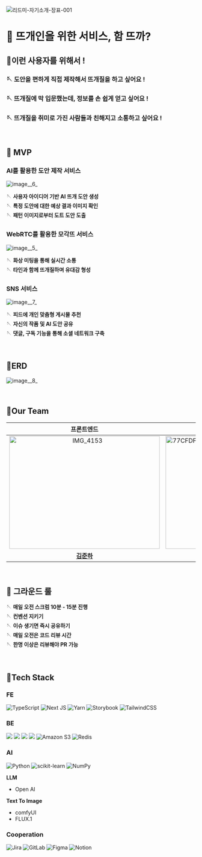 ![리드미-자기소개-장표-001](/uploads/ac712fc276d704e7108e3adf88df65fb/리드미-자기소개-장표-001.png)

# 🧶 뜨개인을 위한 서비스, 함 뜨까?

## 🧵이런 사용자를 위해서 !
### 🪡 도안을 편하게 직접 제작해서 뜨개질을 하고 싶어요 !
### 🪡 뜨개질에 막 입문했는데, 정보를 손 쉽게 얻고 싶어요 !
### 🪡 뜨개질을 취미로 가진 사람들과 친해지고 소통하고 싶어요 !

<br>

## 🧵 MVP
### AI를 활용한 도안 제작 서비스 
![image__6_](/uploads/b303edcc16a0598a9b69cfb23d97cbb4/image__6_.png)

🪡 **사용자 아이디어 기반 AI 뜨개 도안 생성** <br>
🪡 **특정 도안에 대한 예상 결과 이미지 확인** <br>
🪡 **패턴 이미지로부터 도트 도안 도출**


### WebRTC를 활용한 모각뜨 서비스
![image__5_](/uploads/8cf69b79baf181ce6a7427a45c97c365/image__5_.png)

🪡 **화상 미팅을 통해 실시간 소통** <br>
🪡 **타인과 함께 뜨개질하며 유대감 형성** <br>

### SNS 서비스
![image__7_](/uploads/ca05b36ca0780f3eec4b879a4fd0c047/image__7_.png)

🪡 **피드에 개인 맞춤형 게시물 추천** <br>
🪡 **자신의 작품 및 AI 도안 공유** <br>
🪡 **댓글, 구독 기능을 통해 소셜 네트워크 구축**

<br>

## 🧵ERD
![image__8_](/uploads/9d9b27b9fdea63c5a45f6815595dbe26/image__8_.png)

<br>

## 🧵Our Team


| **프론트엔드**                          | **프론트엔드**                          | **백엔드**                            | **백엔드**                            | **백엔드**                            | **AI**                                  |
| :------------------------------------: | :------------------------------------: | :----------------------------------: | :----------------------------------: | :----------------------------------: | :------------------------------------: |
| <img src="/uploads/51dc2b9bf449a74fefdd5fca35a95691/IMG_4153.jpg" alt="IMG_4153" height="300px" width="400px"> | <img src="/uploads/fd01bd8937c16f3f0c3842134457c8b1/77CFDF79-D085-485A-B246-D8B81091ACB5.jpg" alt="77CFDF79-D085-485A-B246-D8B81091ACB5" height="300px" width="400px"> | <img src="/uploads/5246e616c124bda680b44bbe4bd8bd0f/5F66C2CA-CE28-49A0-8BBB-95DEC3E931D0.jpg" alt="5F66C2CA-CE28-49A0-8BBB-95DEC3E931D0" height="300px" width="400px"> | <img src="/uploads/42e201f88aeb284d8ed0c4aaca2fc2f6/1639887486993.jpg" alt="1639887486993" height="300px" width="400px"> | <img src="/uploads/a26e17279c0cb4cfd2bba151763e585a/김동욱_프로필.jpg" alt="김동욱 프로필" height="300px" width="400px"> | <img src="/uploads/846932487fd23c7345a96f3df6de47bc/6CA4ACA6-8B71-4B9B-B3CB-D8C395154250.jpg" alt="6CA4ACA6-8B71-4B9B-B3CB-D8C395154250" height="300px" width="400px"> |
| [**김준하**](https://github.com/junhakjh) | [**김서로**](https://github.com/okxooxoo) | [**박준서**](https://github.com/Junseo-tech) | [**우성문**](https://github.com/tjdansw) | [**김동욱**](https://github.com/DW8K) | [**조강민**](https://github.com/KMsLog) |



<br>

## 🧵 그라운드 룰
🪡 **매일 오전 스크럼 10분 - 15분 진행** <br>
🪡 **컨벤션 지키기** <br>
🪡 **이슈 생기면 즉시 공유하기** <br>
🪡 **매일 오전은 코드 리뷰 시간** <br>
    🪡 **한명 이상은 리뷰해야 PR 가능**

<br>


## 🧵Tech Stack

### FE
![TypeScript](https://img.shields.io/badge/typescript-%23007ACC.svg?style=flat&logo=typescript&logoColor=white)
![Next JS](https://img.shields.io/badge/Next-black?style=flat&logo=next.js&logoColor=white)
![Yarn](https://img.shields.io/badge/yarn-%232C8EBB.svg?style=flat&logo=yarn&logoColor=white)
![Storybook](https://img.shields.io/badge/-Storybook-FF4785?style=flat&logo=storybook&logoColor=white)
![TailwindCSS](https://img.shields.io/badge/tailwindcss-%2338B2AC.svg?style=flat&logo=tailwind-css&logoColor=white)


### BE
![](https://img.shields.io/badge/Java-007396?style=flat&logo=Java&logoColor=white)
![](https://img.shields.io/badge/SpringBoot-6DB33F?style=flat&logo=SpringBoot&logoColor=white)
![](https://img.shields.io/badge/MySQL-4479A1?style=flat&logo=MySQL&logoColor=white)
![](https://img.shields.io/badge/Amazon_AWS-232F3E?style=flat&logo=amazonaws)
![Amazon S3](https://img.shields.io/badge/Amazon%20S3-FF9900?style=flat&logo=amazons3&logoColor=white)
![Redis](https://img.shields.io/badge/redis-%23DD0031.svg?style=flat&logo=redis&logoColor=white)



### AI
![Python](https://img.shields.io/badge/python-3670A0?style=flat&logo=python&logoColor=ffdd54)
![scikit-learn](https://img.shields.io/badge/scikit--learn-%23F7931E.svg?style=flat&logo=scikit-learn&logoColor=white)
![NumPy](https://img.shields.io/badge/numpy-%23013243.svg?style=flat&logo=numpy&logoColor=white)

**LLM**
- Open AI

**Text To Image**
- comfyUI
- FLUX.1

### Cooperation
![Jira](https://img.shields.io/badge/jira-%230A0FFF.svg?style=flat&logo=jira&logoColor=white)
![GitLab](https://img.shields.io/badge/gitlab-%23181717.svg?style=flat&logo=gitlab&logoColor=white)
![Figma](https://img.shields.io/badge/figma-%23F24E1E.svg?style=flat&logo=figma&logoColor=white)
![Notion](https://img.shields.io/badge/Notion-%23000000.svg?style=flat&logo=notion&logoColor=white)


